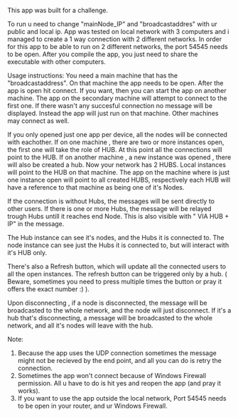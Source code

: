 

This app was built for a challenge.

To run u need to change "mainNode_IP"  and "broadcastaddres" with ur public and local ip. App was tested on local network with 3 computers and i managed to create a 1 way connection with 2 different networks. In order for this app to be able to run on 2 different networks, the port 54545 needs to be open. After you compile the app, you just need to share the executable with other computers.


Usage instructions: 
You need a main machine that has the "broadcastaddress". On that machine the app needs to be open. After the app is open hit connect. If you want, then you can start the app on another machine.  The app on the secondary machine will attempt to connect to the first one. If there wasn't any succesful connection no message will be displayed. Instead the app will just run on that machine. Other machines may connect as well.

If you only opened just one app per device, all the nodes will be connected with eachother. If on one machine , there are two or more instances open, the first one will take the role of HUB.
At this point all the connections will point to the HUB. If on another machine , a new instance was opened , there will also be created a hub. Now your network has 2 HUBS. Local instances will point to the HUB on that machine. The app on the machine where is just one instance open will point to all created HUBS, respectively each HUB will have a reference to that machine as being one of it's Nodes.

If the connection is without Hubs, the messages will be sent directly to other users. If there is one or more Hubs, the 
message will be relayed trough Hubs untill it reaches end Node. This is also visible with " VIA HUB + IP" in the message.

The Hub instance can see it's nodes, and the Hubs it is connected to. The node instance can see just the Hubs it is connected to, but will interact with it's HUB only.

There's also a Refresh button, which will update all the connected users to all the open instances. The refresh button can be triggered only by a hub. ( Beware, sometimes you need to press multiple times the button or pray it offers the exact number :) ).

Upon disconnecting , if a node is disconnected, the message will be broadcasted to the whole network, and the node will just disconnect. If it's a hub that's disconnecting, a message will be broadcasted to the whole network, and all it's nodes will leave with the hub.

Note: 
1) Because the app uses the UDP connection sometimes the message might not be recieved by the end point, and all you can do is retry the connection.
2) Sometimes the app won't connect because of Windows Firewall permission. All u have to do is hit yes and reopen the app (and pray it works).
3) If you want to use the app outside the local network, Port 54545 needs to be open in your router, and ur Windows Firewall.